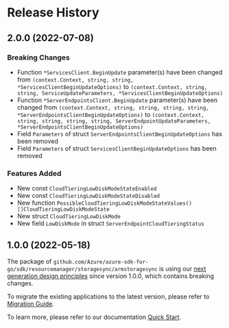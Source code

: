 # Release History

## 2.0.0 (2022-07-08)
### Breaking Changes

- Function `*ServicesClient.BeginUpdate` parameter(s) have been changed from `(context.Context, string, string, *ServicesClientBeginUpdateOptions)` to `(context.Context, string, string, ServiceUpdateParameters, *ServicesClientBeginUpdateOptions)`
- Function `*ServerEndpointsClient.BeginUpdate` parameter(s) have been changed from `(context.Context, string, string, string, string, *ServerEndpointsClientBeginUpdateOptions)` to `(context.Context, string, string, string, string, ServerEndpointUpdateParameters, *ServerEndpointsClientBeginUpdateOptions)`
- Field `Parameters` of struct `ServerEndpointsClientBeginUpdateOptions` has been removed
- Field `Parameters` of struct `ServicesClientBeginUpdateOptions` has been removed

### Features Added

- New const `CloudTieringLowDiskModeStateEnabled`
- New const `CloudTieringLowDiskModeStateDisabled`
- New function `PossibleCloudTieringLowDiskModeStateValues() []CloudTieringLowDiskModeState`
- New struct `CloudTieringLowDiskMode`
- New field `LowDiskMode` in struct `ServerEndpointCloudTieringStatus`


## 1.0.0 (2022-05-18)

The package of `github.com/Azure/azure-sdk-for-go/sdk/resourcemanager/storagesync/armstoragesync` is using our [next generation design principles](https://azure.github.io/azure-sdk/general_introduction.html) since version 1.0.0, which contains breaking changes.

To migrate the existing applications to the latest version, please refer to [Migration Guide](https://aka.ms/azsdk/go/mgmt/migration).

To learn more, please refer to our documentation [Quick Start](https://aka.ms/azsdk/go/mgmt).